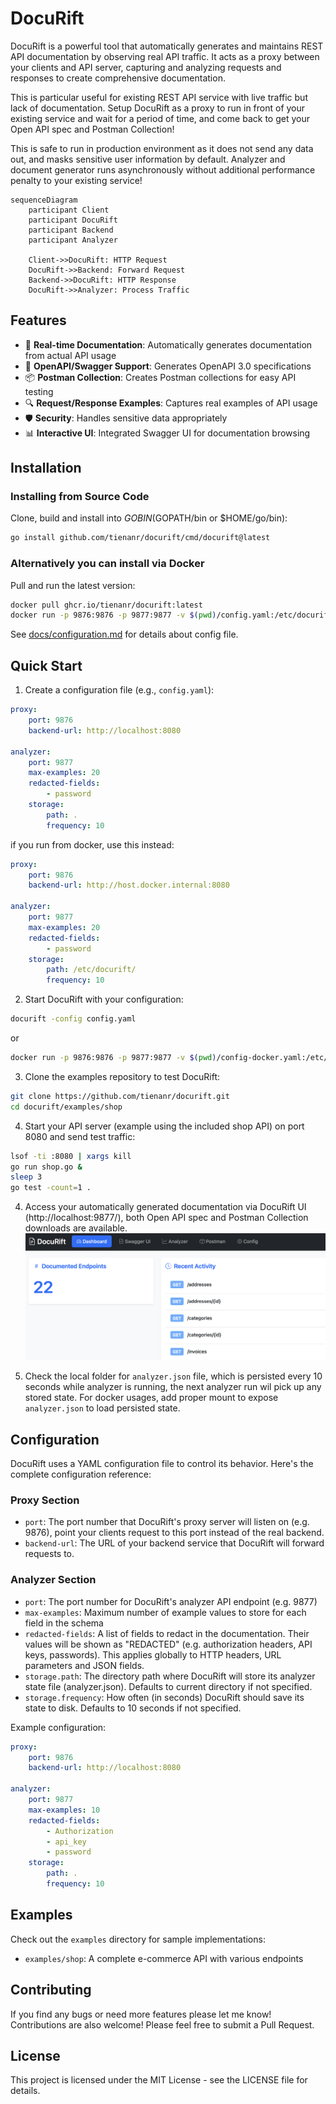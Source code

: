 # DocuRift

DocuRift is a powerful tool that automatically generates and maintains REST API documentation by observing real API traffic. It acts as a proxy between your clients and API server, capturing and analyzing requests and responses to create comprehensive documentation.

This is particular useful for existing REST API service with live traffic but lack of documentation. Setup DocuRift as a proxy to run in front of your existing service and wait for a period of time, and come back to get your Open API spec and Postman Collection! 

This is safe to run in production environment as it does not send any data out, and masks sensitive user information by default. Analyzer and document generator runs asynchronously without additional performance penalty to your existing service!

```mermaid
sequenceDiagram
    participant Client
    participant DocuRift
    participant Backend
    participant Analyzer
    
    Client->>DocuRift: HTTP Request
    DocuRift->>Backend: Forward Request
    Backend->>DocuRift: HTTP Response
    DocuRift->>Analyzer: Process Traffic
```

## Features

- 🔄 **Real-time Documentation**: Automatically generates documentation from actual API usage
- 📝 **OpenAPI/Swagger Support**: Generates OpenAPI 3.0 specifications
- 📦 **Postman Collection**: Creates Postman collections for easy API testing
- 🔍 **Request/Response Examples**: Captures real examples of API usage
- 🛡️ **Security**: Handles sensitive data appropriately
- 📊 **Interactive UI**: Integrated Swagger UI for documentation browsing

## Installation

### Installing from Source Code

Clone, build and install into $GOBIN ($GOPATH/bin or $HOME/go/bin):

```bash
go install github.com/tienanr/docurift/cmd/docurift@latest
```

### Alternatively you can install via Docker

Pull and run the latest version:

```bash
docker pull ghcr.io/tienanr/docurift:latest
docker run -p 9876:9876 -p 9877:9877 -v $(pwd)/config.yaml:/etc/docurift/config.yaml ghcr.io/tienanr/docurift:latest
```

See [docs/configuration.md](docs/configuration.md) for details about config file.

## Quick Start

1. Create a configuration file (e.g., `config.yaml`):
```yaml
proxy:
    port: 9876
    backend-url: http://localhost:8080

analyzer:
    port: 9877
    max-examples: 20
    redacted-fields:
        - password
    storage:
        path: .
        frequency: 10
```
if you run from docker, use this instead:
```yaml
proxy:
    port: 9876
    backend-url: http://host.docker.internal:8080

analyzer:
    port: 9877
    max-examples: 20
    redacted-fields:
        - password
    storage:
        path: /etc/docurift/
        frequency: 10
```

2. Start DocuRift with your configuration:
```bash
docurift -config config.yaml
```
or
```bash
docker run -p 9876:9876 -p 9877:9877 -v $(pwd)/config-docker.yaml:/etc/docurift/config.yaml ghcr.io/tienanr/docurift:latest
```

3. Clone the examples repository to test DocuRift:
```bash
git clone https://github.com/tienanr/docurift.git 
cd docurift/examples/shop
```

4. Start your API server (example using the included shop API) on port 8080 and send test traffic:
```bash
lsof -ti :8080 | xargs kill
go run shop.go &
sleep 3
go test -count=1 .
```

4. Access your automatically generated documentation via DocuRift UI (http://localhost:9877/), both Open API spec and Postman Collection downloads are available.
![Screenshot](assets/images/DocuRift.png)

6. Check the local folder for `analyzer.json` file, which is persisted every 10 seconds while analyzer is running, the next analyzer run wil pick up any stored state. For docker usages, add proper mount to expose `analyzer.json` to load persisted state.

## Configuration

DocuRift uses a YAML configuration file to control its behavior. Here's the complete configuration reference:

### Proxy Section
- `port`: The port number that DocuRift's proxy server will listen on (e.g. 9876), point your clients request to this port instead of the real backend.
- `backend-url`: The URL of your backend service that DocuRift will forward requests to.

### Analyzer Section  
- `port`: The port number for DocuRift's analyzer API endpoint (e.g. 9877)
- `max-examples`: Maximum number of example values to store for each field in the schema
- `redacted-fields`: A list of fields to redact in the documentation. Their values will be shown as "REDACTED" (e.g. authorization headers, API keys, passwords). This applies globally to HTTP headers, URL parameters and JSON fields.
- `storage.path`: The directory path where DocuRift will store its analyzer state file (analyzer.json). Defaults to current directory if not specified.
- `storage.frequency`: How often (in seconds) DocuRift should save its state to disk. Defaults to 10 seconds if not specified.

Example configuration:
```yaml
proxy:
    port: 9876
    backend-url: http://localhost:8080

analyzer:
    port: 9877
    max-examples: 10
    redacted-fields:
        - Authorization
        - api_key
        - password
    storage:
        path: .
        frequency: 10
```

## Examples

Check out the `examples` directory for sample implementations:
- `examples/shop`: A complete e-commerce API with various endpoints

## Contributing

If you find any bugs or need more features please let me know!
Contributions are also welcome! Please feel free to submit a Pull Request.

## License

This project is licensed under the MIT License - see the LICENSE file for details. 